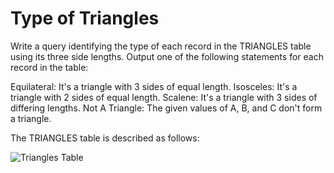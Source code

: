 # Type of Triangles
Write a query identifying the type of each record in the TRIANGLES table using its three side lengths. Output one of the following statements for each record in the table:

Equilateral: It's a triangle with 3 sides of equal length.
Isosceles: It's a triangle with 2 sides of equal length.
Scalene: It's a triangle with 3 sides of differing lengths.
Not A Triangle: The given values of A, B, and C don't form a triangle.

The TRIANGLES table is described as follows:

![Triangles Table](https://s3.amazonaws.com/hr-challenge-images/12887/1443815629-ac2a843fb7-1.png)
